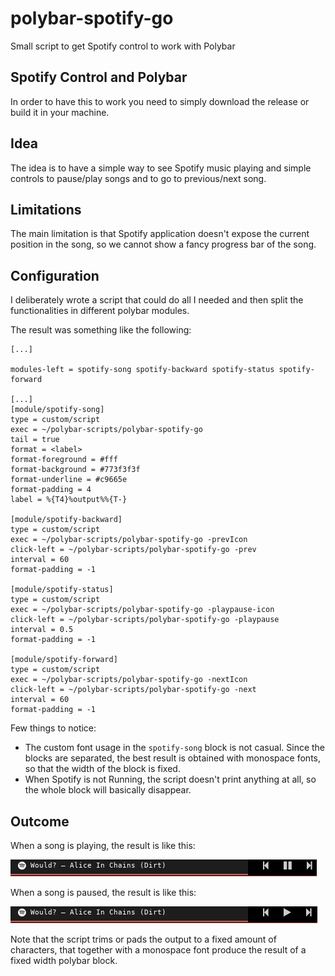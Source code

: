 # polybar-spotify-go
Small script to get Spotify control to work with Polybar

## Spotify Control and Polybar

In order to have this to work you need to simply download the release or build it in your machine.

## Idea

The idea is to have a simple way to see Spotify music playing and simple controls to pause/play
songs and to go to previous/next song.

## Limitations

The main limitation is that Spotify application doesn't expose the current position in the song,
so we cannot show a fancy progress bar of the song.

## Configuration

I deliberately wrote a script that could do all I needed and then split the functionalities in
different polybar modules.

The result was something like the following:

```
[...]

modules-left = spotify-song spotify-backward spotify-status spotify-forward

[...]
[module/spotify-song]
type = custom/script
exec = ~/polybar-scripts/polybar-spotify-go
tail = true
format = <label>
format-foreground = #fff
format-background = #773f3f3f
format-underline = #c9665e
format-padding = 4
label = %{T4}%output%%{T-}

[module/spotify-backward]
type = custom/script
exec = ~/polybar-scripts/polybar-spotify-go -prevIcon
click-left = ~/polybar-scripts/polybar-spotify-go -prev
interval = 60
format-padding = -1

[module/spotify-status]
type = custom/script
exec = ~/polybar-scripts/polybar-spotify-go -playpause-icon
click-left = ~/polybar-scripts/polybar-spotify-go -playpause
interval = 0.5
format-padding = -1

[module/spotify-forward]
type = custom/script
exec = ~/polybar-scripts/polybar-spotify-go -nextIcon
click-left = ~/polybar-scripts/polybar-spotify-go -next
interval = 60
format-padding = -1
```

Few things to notice:

* The custom font usage in the `spotify-song` block is not casual. Since the blocks are separated,
  the best result is obtained with monospace fonts, so that the width of the block is fixed.
* When Spotify is not Running, the script doesn't print anything at all, so the whole block will
  basically disappear.

## Outcome

When a song is playing, the result is like this:

![Playing](playing.png)

When a song is paused, the result is like this:

![Paused](paused.png)

Note that the script trims or pads the output to a fixed amount of characters, that together with a
monospace font produce the result of a fixed width polybar block.

